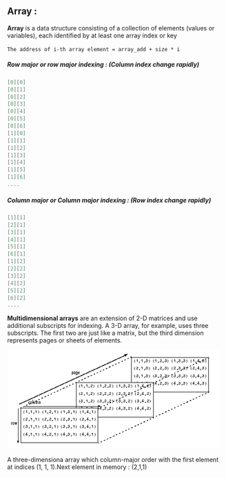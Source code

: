 ## Array :

**Array** is a data structure consisting of a collection of elements (values or variables), each identified by at least one array index or key

 `The address of i-th array element = array_add + size * i`



##### Row major or row major indexing : (Column index change rapidly)

```C
[0][0]
[0][1]
[0][2]
[0][3]
[0][4]
[0][5]
[0][6]
[1][0]
[1][1]
[1][2]
[1][3]
[1][4]
[1][5]
[1][6]
....

```



##### Column major or Column major indexing : (Row index change rapidly)

```C
[1][1]
[2][1]
[3][1]
[4][1]
[5][1]
[6][1]
[1][2]
[2][2]
[3][2]
[4][2]
[5][2]
[6][2]
....
```


**Multidimensional arrays** are an extension of 2-D matrices and use additional subscripts for indexing. A 3-D array, for example, uses three subscripts. The first two are just like a matrix, but the third dimension represents pages or sheets of elements.

![3D Array](3d_array.png)

A three-dimensiona array which column-major order with the first element at indices (1, 1, 1).Next element in memory : (2,1,1)


